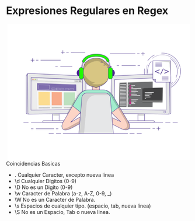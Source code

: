 # Expresiones Regulares en Regex
<img align="right" alt="GIF" src="https://raw.githubusercontent.com/devSouvik/devSouvik/master/gif3.gif" width="500"/>

Coincidencias Basicas 

-  .   Cualquier Caracter, excepto nueva linea
- \d   Cualquier Digitos (0-9)
- \D   No es un Digito (0-9)
- \w   Caracter de Palabra (a-z, A-Z, 0-9, _)
- \W   No es un Caracter de Palabra.
- \s   Espacios de cualquier tipo. (espacio, tab, nueva linea)
- \S   No es un Espacio, Tab o nueva linea.
